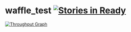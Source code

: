 waffle_test  [![Stories in Ready](https://badge.waffle.io/kmanzana/waffle-test.png?label=ready&title=Ready)](http://waffle.io/kmanzana/waffle-test)
===========
[![Throughput Graph](http://graphs.waffle.io/kmanzana/waffle-test/throughput.svg)](https://waffle.io/kmanzana/waffle-test/metrics)
